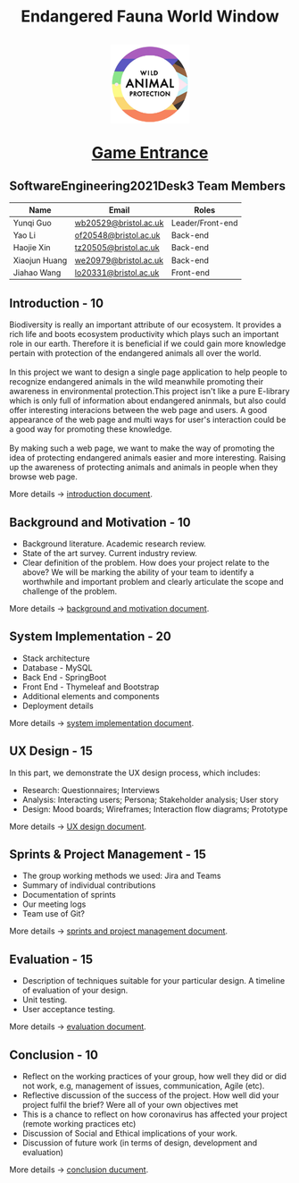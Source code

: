 <h1 align="center">
Endangered Fauna World Window
<br>
<br>
<img src="https://github.com/liyao0123/SoftwareEngineering2021Desk3/blob/main/Documentation/pics/logo.jpg" width = "28%" />
<br>

[Game Entrance](https://github.com/liyao0123/SoftwareEngineering2021Desk3/tree/development)
</h1>

## SoftwareEngineering2021Desk3 Team Members
Name         |Email                |Roles
-------------|---------------------|-----
Yunqi Guo    |wb20529@bristol.ac.uk|Leader/Front-end
Yao Li       |of20548@bristol.ac.uk|Back-end
Haojie Xin   |tz20505@bristol.ac.uk|Back-end
Xiaojun Huang|we20979@bristol.ac.uk|Back-end
Jiahao Wang  |lo20331@bristol.ac.uk|Front-end

## Introduction - 10
Biodiversity is really an important attribute of our ecosystem. It provides a rich life and boots ecosystem productivity which plays such an important role in our earth. Therefore it is beneficial if we could gain more knowledge pertain with protection of the endangered animals all over the world.   
<br>
In this project we want to design a single page application to help people to recognize endangered animals in the wild meanwhile promoting their awareness in environmental protection.This project isn't like a pure E-library which is only full of information about endangered aninmals, but also could offer interesting interacions between the web page and users. A good appearance of the web page and multi ways for user's interaction could be a good way for promoting these knowledge.   
<br>
By making such a web page, we want to make the way of promoting the idea of protecting endangered animals easier and more interesting. Raising up the awareness of protecting animals and animals in people when they browse web page.

More details -> [introduction document](Documentation/Introduction.md).


## Background and Motivation - 10
- Background literature. Academic research review.
- State of the art survey. Current industry review.
- Clear definition of the problem. How does your project relate to the above? We will be marking the ability of your team to identify a worthwhile and important problem and clearly articulate the scope and challenge of the problem.

More details -> [background and motivation document](Documentation/BackgroundandMotivation.md).


## System Implementation - 20
- Stack architecture
- Database - MySQL
- Back End - SpringBoot
- Front End - Thymeleaf and Bootstrap
- Additional elements and components
- Deployment details

More details -> [system implementation document](Documentation/SystemImplementation.md).


## UX Design - 15
In this part, we demonstrate the UX design process, which includes:
- Research: Questionnaires; Interviews
- Analysis: Interacting users; Persona; Stakeholder analysis; User story
- Design: Mood boards; Wireframes; Interaction flow diagrams; Prototype

More details ->  [UX design document](Documentation/UXDesign.md).

## Sprints & Project Management - 15

- The group working methods we used: Jira and Teams
- Summary of individual contributions
- Documentation of sprints
- Our meeting logs
- Team use of Git?

More details -> [sprints and project management document](Documentation/Sprints&ProjectManagement.md).


## Evaluation - 15
- Description of techniques suitable for your particular design. A timeline of evaluation of your design.
- Unit testing.
- User acceptance testing.

More details -> [evaluation document](Documentation/Evaluation.md).

## Conclusion - 10
- Reflect on the working practices of your group, how well they did or did not work, e.g, management of issues, communication, Agile (etc).
- Reflective discussion of the success of the project. How well did your project fulfil the brief? Were all of your own objectives met
- This is a chance to reflect on how coronavirus has affected your project (remote working practices etc)
- Discussion of Social and Ethical implications of your work.
- Discussion of future work (in terms of design, development and evaluation)

More details -> [conclusion ducument](Documentation/Conclusion.md).
